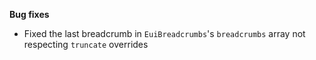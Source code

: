 **Bug fixes**

- Fixed the last breadcrumb in `EuiBreadcrumbs`'s `breadcrumbs` array not respecting `truncate` overrides
